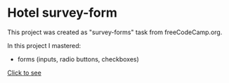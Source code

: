 # Hotel survey-form   

This project was created as "survey-forms" task from freeCodeCamp.org. 

In this project I mastered:
* forms (inputs, radio buttons, checkboxes)

[Click to see](https://katerynalikhvar.github.io/Hotel-survey-form/)
